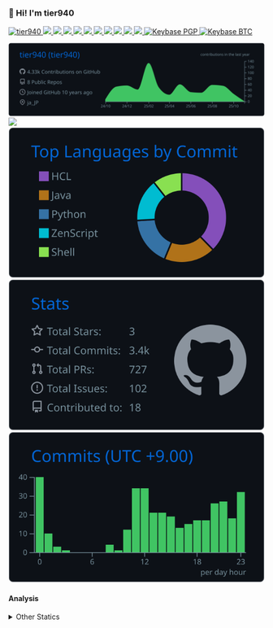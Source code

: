 ### 👋 Hi! I'm tier940

<p align="left"> 
  <a href="https://github.com/tier940/tier940/">
    <img src="https://komarev.com/ghpvc/?username=tier940" alt="tier940" />
  </a>
  <a href="http://twitter.com/tier940">
    <img height="20" src="https://img.shields.io/twitter/follow/tier940?label=Twitter&logo=twitter&style=flat" />
  </a>
  <a href="https://github.com/tier940">
    <img height="20" src="https://img.shields.io/github/followers/tier940?label=follow&logo=github&style=flat" />
  </a>
  <a href="https://www.reddit.com/user/tier940">
    <img height="20" src="https://img.shields.io/reddit/user-karma/combined/tier940?label=Reddit&logo=reddit&style=flat" />
  </a>
  <a href="https://stackoverflow.com/users/17317833/tier940">
    <img height="20" src="https://img.shields.io/stackexchange/stackoverflow/r/17317833?label=StackOverflow&logo=stack-overflow&style=flat" />
  </a>
  <a href="https://zenn.dev/tier940">
    <img height="20" src="https://zenn.badge.nikaera.com/s/tier940/likes" />
  </a>
  <a href="https://zenn.dev/tier940">
    <img height="20" src="https://zenn.badge.nikaera.com/s/tier940/followers" />
  </a>
  <a href="https://zenn.dev/tier940">
    <img height="20" src="https://zenn.badge.nikaera.com/s/tier940/articles" />
  </a>
  <a href="http://qiita.com/tier940">
    <img height="20" src="https://qiita-badge.apiapi.app/s/tier940/posts.svg" />
  </a>
  <a href="http://qiita.com/tier940">
    <img height="20" src="https://qiita-badge.apiapi.app/s/tier940/contributions.svg" />
  </a>
  <a href="https://github.com/tier940/tier940/">
    <img height="20" src="https://github.com/tier940/tier940/actions/workflows/main.yml/badge.svg" />
  </a>
  <a href="https://keybase.io/tier940">
    <img alt="Keybase PGP" src="https://img.shields.io/keybase/pgp/tier940">
  </a>
  <a href="https://keybase.io/tier940">
    <img alt="Keybase BTC" src="https://img.shields.io/keybase/btc/tier940">
  </a>
</p>

[![](https://raw.githubusercontent.com/tier940/tier940/main/profile-summary-card-output/github_dark/0-profile-details.svg)](https://github.com/vn7n24fzkq/github-profile-summary-cards)
[![](https://raw.githubusercontent.com/tier940/tier940/main/profile-summary-card-output/github_dark/1-repos-per-language.svg)](https://github.com/vn7n24fzkq/github-profile-summary-cards) [![](https://raw.githubusercontent.com/tier940/tier940/main/profile-summary-card-output/github_dark/2-most-commit-language.svg)](https://github.com/vn7n24fzkq/github-profile-summary-cards)
[![](https://raw.githubusercontent.com/tier940/tier940/main/profile-summary-card-output/github_dark/3-stats.svg)](https://github.com/vn7n24fzkq/github-profile-summary-cards) [![](https://raw.githubusercontent.com/tier940/tier940/main/profile-summary-card-output/github_dark/4-productive-time.svg)](https://github.com/vn7n24fzkq/github-profile-summary-cards)


#### Analysis
<!-- <img height="150" src="https://github.com/tier940/tier940/blob/master/images/stat.svg" alt="Alternative Text"/> -->

<details>
  <summary>Other Statics</summary>
  <!--START_SECTION:waka-->
![Code Time](http://img.shields.io/badge/Code%20Time-6%2C366%20hrs%2032%20mins-blue)

**🐱 My GitHub Data** 

> 📦 87.1 kB Used in GitHub's Storage 
 > 
> 💼 Opted to Hire
 > 
> 📜 14 Public Repositories 
 > 
> 🔑 9 Private Repositories 
 > 
**I'm an Early 🐤** 

```text
🌞 Morning                2775 commits        ████░░░░░░░░░░░░░░░░░░░░░   16.99 % 
🌆 Daytime                5875 commits        █████████░░░░░░░░░░░░░░░░   35.98 % 
🌃 Evening                5930 commits        █████████░░░░░░░░░░░░░░░░   36.32 % 
🌙 Night                  1749 commits        ███░░░░░░░░░░░░░░░░░░░░░░   10.71 % 
```
📅 **I'm Most Productive on Saturday** 

```text
Monday                   1793 commits        ███░░░░░░░░░░░░░░░░░░░░░░   10.98 % 
Tuesday                  2496 commits        ████░░░░░░░░░░░░░░░░░░░░░   15.29 % 
Wednesday                1930 commits        ███░░░░░░░░░░░░░░░░░░░░░░   11.82 % 
Thursday                 1643 commits        ███░░░░░░░░░░░░░░░░░░░░░░   10.06 % 
Friday                   2394 commits        ████░░░░░░░░░░░░░░░░░░░░░   14.66 % 
Saturday                 3140 commits        █████░░░░░░░░░░░░░░░░░░░░   19.23 % 
Sunday                   2933 commits        ████░░░░░░░░░░░░░░░░░░░░░   17.96 % 
```


📊 **This Week I Spent My Time On** 

```text
🕑︎ Time Zone: Asia/Tokyo

💬 Programming Languages: 
Other                    35 hrs 23 mins      ████████████████████░░░░░   81.31 % 
YAML                     6 hrs 55 mins       ████░░░░░░░░░░░░░░░░░░░░░   15.93 % 
Markdown                 48 mins             ░░░░░░░░░░░░░░░░░░░░░░░░░   01.86 % 
Bash                     21 mins             ░░░░░░░░░░░░░░░░░░░░░░░░░   00.81 % 
INI                      1 min               ░░░░░░░░░░░░░░░░░░░░░░░░░   00.07 % 

🔥 Editors: 
Chrome                   37 hrs 13 mins      █████████████████████░░░░   85.55 % 
VS Code                  6 hrs 17 mins       ████░░░░░░░░░░░░░░░░░░░░░   14.45 % 

💻 Operating System: 
Windows                  37 hrs 12 mins      █████████████████████░░░░   85.51 % 
Linux                    6 hrs 18 mins       ████░░░░░░░░░░░░░░░░░░░░░   14.49 % 
```

**I Mostly Code in Java** 

```text
Java                     11 repos            █████████░░░░░░░░░░░░░░░░   37.93 % 
Shell                    3 repos             ███░░░░░░░░░░░░░░░░░░░░░░   10.34 % 
HCL                      3 repos             ███░░░░░░░░░░░░░░░░░░░░░░   10.34 % 
Python                   2 repos             ██░░░░░░░░░░░░░░░░░░░░░░░   06.90 % 
JavaScript               1 repo              █░░░░░░░░░░░░░░░░░░░░░░░░   03.45 % 
```



**Timeline**

![Lines of Code chart](https://raw.githubusercontent.com/tier940/tier940/main/assets/bar_graph.png)


 Last Updated on 13/09/2025 00:37:01 UTC
<!--END_SECTION:waka-->
</details>
